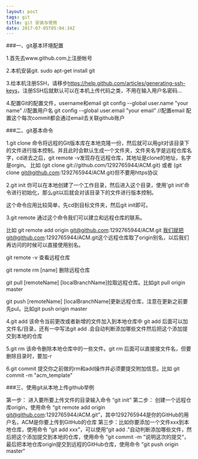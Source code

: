 ```yaml
---
layout: post
tags: git 
title: git 安装与使用
date: 2017-07-05T05:04:34Z
---
```


###一、git基本环境配置

1.首先去www.github.com上注册帐号

2.本机安装git.   sudo apt-get install git

3.给本机注册SSH，请移步<https://help.github.com/articles/generating-ssh-keys>，注册SSH后就默认可以在本机上传代码之类，不用在输入用户名密码...

4.配置Git的配置文件，username和email
   git config --global user.name "your name"   //配置用户名
   git config --global user.email "your email"    //配置email 
配置这个每次commit都会通过email去关联github账户
<!-- more -->
###二、git基本命令

1.git clone 命令将远程的Git版本库在本地克隆一份，然后就可以用git对该目录下的文件进行版本控制。并且此时会默认生成一个文件夹，文件夹名字是远程仓库名字，cd进去之后，git remote -v发现存在远程仓库，其地址是clone的地址，名字是orgin。
比如  (git clone git://github.com/1292765944/ACM.git)    或者    (git clone git@github.com:1292765944/ACM.git)但不要用https协议

2.git init  你可以在本地创建了一个工作目录，然后进入这个目录，使用'git init'命令进行初始化，那么git以后就会对该目录下的文件进行版本控制。

这个命令应用比较简单，先cd到目标文件夹，然后git init即可。

3.git remote 通过这个命令我们可以建立和远程仓库的联系。

比如  git remote add origin git@github.com:1292765944/ACM.git   我们就把git@github.com:1292765944/ACM.git这个远程仓库取了origin别名，以后我们再访问的时候可以直接使用别名。

git remote -v 查看远程仓库

git remote rm [name] 删除远程仓库

git pull [remoteName] [localBranchName]拉取远程仓库。比如git pull origin master

git push [remoteName] [localBranchName]更新远程仓库，注意在更新之前要先pul。比如git push origin master

4.git add 该命令当前更改或者新增的文件加入到本地仓库中 git add 后面可以加文件名/目录，还有一中写法git add .会自动判断添加哪些文件然后把这个添加提交到本地的仓库

5.git rm 该命令删除本地仓库中的一些文件。git rm 后面可以直接接文件名，但要删除目录时，要加-r

6.git commit 提交你之前做的rm和add操作并必须要提交附加信息。比如 git commit -m "acm_template"

###三、使用git从本地上传github举例

第一步： 进入要所要上传文件的目录输入命令 “git init”
第二步： 创建一个远程仓库origin，使用命令 “git remote add origin git@github.com:1292765944/ACM.git”，其中1292765944是你的GitHub的用户名，ACM是你要上传到GitHub的仓库
第三步：比如你要添加一个文件xxx到本地仓库，使用命令 “git add xxx”，可以使用“git add .”自动判断添加哪些文件，然后把这个添加提交到本地的仓库，使用命令 ”git commit -m ”说明这次的提交“，最后把本地仓库origin提交到远程的GitHub仓库，使用命令 ”git push origin master“